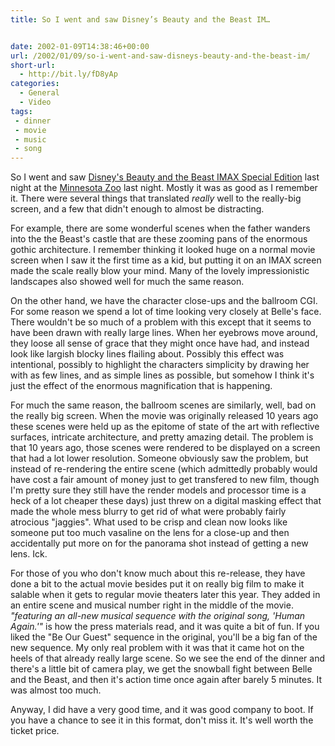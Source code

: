 ```yaml
---
title: So I went and saw Disney’s Beauty and the Beast IM…


date: 2002-01-09T14:38:46+00:00
url: /2002/01/09/so-i-went-and-saw-disneys-beauty-and-the-beast-im/
short-url:
  - http://bit.ly/fD8yAp
categories:
  - General
  - Video
tags:
 - dinner
 - movie
 - music
 - song
---
```

So I went and saw <a href="http://disney.go.com/disneypictures/beautyandthebeast/intro.html">Disney's Beauty and the Beast IMAX Special Edition</a> last night at the <a href="http://www.mnzoo.com/">Minnesota Zoo</a> last night. Mostly it was as good as I remember it. There were several things that translated <i>really</i> well to the really-big screen, and a few that didn't enough to almost be distracting.

For example, there are some wonderful scenes when the father wanders into the the Beast's castle that are these zooming pans of the enormous gothic architecture. I remember thinking it looked huge on a normal movie screen when I saw it the first time as a kid, but putting it on an IMAX screen made the scale really blow your mind. Many of the lovely impressionistic landscapes also showed well for much the same reason.

On the other hand, we have the character close-ups and the ballroom CGI. For some reason we spend a lot of time looking very closely at Belle's face. There wouldn't be so much of a problem with this except that it seems to have been drawn with really large lines. When her eyebrows move around, they loose all sense of grace that they might once have had, and instead look like largish blocky lines flailing about. Possibly this effect was intentional, possibly to highlight the characters simplicity by drawing her with as few lines, and as simple lines as possible, but somehow I think it's just the effect of the enormous magnification that is happening.

For much the same reason, the ballroom scenes are similarly, well, bad on the really big screen. When the movie was originally released 10 years ago these scenes were held up as the epitome of state of the art with reflective surfaces, intricate architecture, and pretty amazing detail. The problem is that 10 years ago, those scenes were rendered to be displayed on a screen that had a lot lower resolution. Someone obviously saw the problem, but instead of re-rendering the entire scene (which admittedly probably would have cost a fair amount of money just to get transfered to new film, though I'm pretty sure they still have the render models and processor time is a heck of a lot cheaper these days) just threw on a digital masking effect that made the whole mess blurry to get rid of what were probably fairly atrocious "jaggies". What used to be crisp and clean now looks like someone put too much vasaline on the lens for a close-up and then accidentally put more on for the panorama shot instead of getting a new lens. Ick.

For those of you who don't know much about this re-release, they have done a bit to the actual movie besides put it on really big film to make it salable when it gets to regular movie theaters later this year. They added in an entire scene and musical number right in the middle of the movie. <i>"featuring an all-new musical sequence with the original song, 'Human Again.'"</i> is how the press materials read, and it was quite a bit of fun. If you liked the "Be Our Guest" sequence in the original, you'll be a big fan of the new sequence. My only real problem with it was that it came hot on the heels of that already really large scene. So we see the end of the dinner and there's a little bit of camera play, we get the snowball fight between Belle and the Beast, and then it's action time once again after barely 5 minutes. It was almost too much.

Anyway, I did have a very good time, and it was good company to boot. If you have a chance to see it in this format, don't miss it. It's well worth the ticket price.